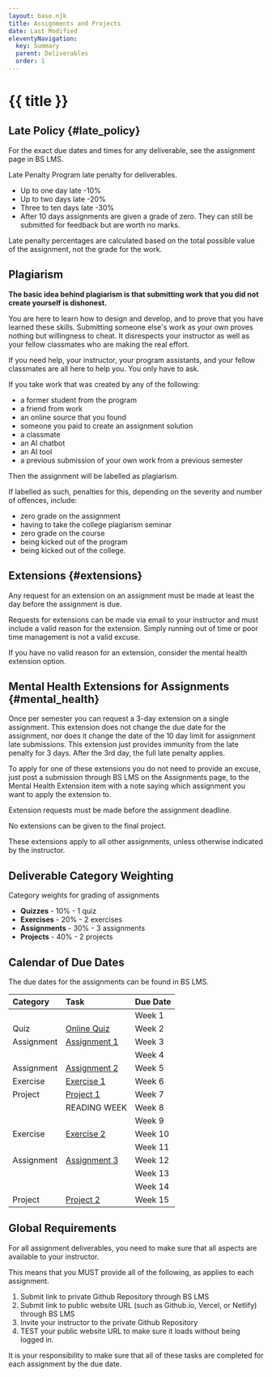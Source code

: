 ```yaml
---
layout: base.njk
title: Assignments and Projects
date: Last Modified
eleventyNavigation:
  key: Summary
  parent: Deliverables
  order: 1
---
```


# {{ title }}

## Late Policy {#late_policy}

For the exact due dates and times for any deliverable, see the assignment page in BS LMS.

<div class="danger">
  <span class="ttl">Late Penalty</span>
  Program late penalty for deliverables.

- Up to one day late -10%
- Up to two days late -20%
- Three to ten days late -30%
- After 10 days assignments are given a grade of zero. They can still be submitted for feedback but are worth no marks.

Late penalty percentages are calculated based on the total possible value of the assignment, not the grade for the work.

</div>

## Plagiarism

**The basic idea behind plagiarism is that submitting work that you did not create yourself is dishonest.**

You are here to learn how to design and develop, and to prove that you have learned these skills. Submitting someone else's work as your own proves nothing but willingness to cheat. It disrespects your instructor as well as your fellow classmates who are making the real effort.

If you need help, your instructor, your program assistants, and your fellow classmates are all here to help you. You only have to ask.

If you take work that was created by any of the following:

- a former student from the program
- a friend from work
- an online source that you found
- someone you paid to create an assignment solution
- a classmate
- an AI chatbot
- an AI tool
- a previous submission of your own work from a previous semester

Then the assignment will be labelled as plagiarism.

If labelled as such, penalties for this, depending on the severity and number of offences, include:

- zero grade on the assignment
- having to take the college plagiarism seminar
- zero grade on the course
- being kicked out of the program
- being kicked out of the college.

## Extensions {#extensions}

Any request for an extension on an assignment must be made at least the day before the assignment is due.

Requests for extensions can be made via email to your instructor and must include a valid reason for the extension. Simply running out of time or poor time management is not a valid excuse.

If you have no valid reason for an extension, consider the mental health extension option.

## Mental Health Extensions for Assignments {#mental_health}

Once per semester you can request a 3-day extension on a single assignment. This extension does not change the due date for the assignment, nor does it change the date of the 10 day limit for assignment
late submissions. This extension just provides immunity from the late penalty for 3 days. After the 3rd day, the full late penalty applies.

To apply for one of these extensions you do not need to provide an excuse, just post a submission through BS LMS on the Assignments page, to the Mental Health Extension item with a note saying which
assignment you want to apply the extension to.

Extension requests must be made before the assignment deadline.

No extensions can be given to the final project.

These extensions apply to all other assignments, unless otherwise indicated by the instructor.

## Deliverable Category Weighting

Category weights for grading of assignments

- **Quizzes** - 10% - 1 quiz
- **Exercises** - 20% - 2 exercises
- **Assignments** - 30% - 3 assignments
- **Projects** - 40% - 2 projects

## Calendar of Due Dates

The due dates for the assignments can be found in BS LMS.

| Category   | Task                                      | Due Date |
| :--------- | :---------------------------------------- | :------- |
|            |                                           | Week 1   |
| Quiz       | [Online Quiz](/deliverables/summary)      | Week 2   |
| Assignment | [Assignment 1](/deliverables/assignments) | Week 3   |
|            |                                           | Week 4   |
| Assignment | [Assignment 2](/deliverables/assignments) | Week 5   |
| Exercise   | [Exercise 1](/deliverables/exercises)     | Week 6   |
| Project    | [Project 1](/deliverables/projects)       | Week 7   |
|            | READING WEEK                              | Week 8   |
|            |                                           | Week 9   |
| Exercise   | [Exercise 2](/deliverables/exercises)     | Week 10  |
|            |                                           | Week 11  |
| Assignment | [Assignment 3](/deliverables/assignments) | Week 12  |
|            |                                           | Week 13  |
|            |                                           | Week 14  |
| Project    | [Project 2](/deliverables/projects)       | Week 15  |

## Global Requirements

For all assignment deliverables, you need to make sure that all aspects are available to your instructor.

This means that you MUST provide all of the following, as applies to each assignment.

1. Submit link to private Github Repository through BS LMS
2. Submit link to public website URL (such as Github.io, Vercel, or Netlify) through BS LMS
3. Invite your instructor to the private Github Repository
4. TEST your public website URL to make sure it loads without being logged in.

It is your responsibility to make sure that all of these tasks are completed for each assignment by the due date.
